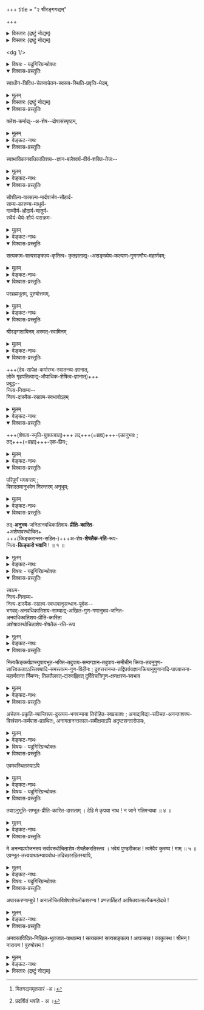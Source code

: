 +++
title = "२ श्रीरङ्गगद्यम्"

+++
<details><summary>विस्तारः (द्रष्टुं नोद्यम्)</summary>

श्रीधराय नमः  
श्रियै नमः  
श्रीमते रामानुजाय नमः  
श्रीभगवद्रामानुजविरचिते गद्यत्रये श्रीरङ्गगद्यम्  

चिद्-अचित्-पर-तत्त्वानां  
तत्त्व-याथात्म्य-वेदिने ।  
रामानुजाय मुनये  
नमो मम गरीयसे ॥

Source: [TW](https://archive.org/details/gadyatrayamramanujacharyasrutaprakasikabhasyasudarsanasurirahasyaraksavedantades/page/n120/mode/1up)
</details>

<details><summary>विस्तारः (द्रष्टुं नोद्यम्)</summary>

श्रीवेदान्त-देशिक-प्रणीतं  
मित-गद्याधिकार-नामकं  
श्रीरङ्ग-गद्य-व्याख्यानम्  

श्रीमल्-लक्ष्मण-मुनिना  
शिष्य-हितैकाग्र-चेतसा कथितम् ।  
मित-गद्यम् अमितसारं[^1_pg1]  
व्यक्तं व्याख्याति वेङ्कटेश-कविः ॥  

[^1_pg1]: मितगद्यममृतसारं -अ। 


अत्र द्वयार्थानुसन्धान-रसिकेन भगवता भाष्यकारेण  
बृहद्-गद्ये व्याख्यातम् अपि द्वयम्,  
'बहुधा श्रोतव्यम्' इति मन्यमानेभ्यः शिष्येभ्यः  
पुनर् अप्य् आकिञ्चन्यादि  
प्रपञ्चन-पूर्वक-स्वानुष्ठान-प्रकाशन-प्रक्रिययैव सङ्क्षेपेण व्याक्रियते ।  
तथा हि -  
अत्रादिमं वाक्यम् उत्तर-खण्डस्य विवरणम्;  
द्वितीयं पूर्व-खण्डस्य ।  
तेनैवाधिकार-विशेषः कार्पण्य-रूपम् अङ्गं च प्रदर्शितम्[^2_pg1] ।  
तृतीयं तु महा-विश्वासाद्य्-अङ्गान्तर-ज्ञापकम् ।  
अनन्तरं श्लोक-द्वयानुपठनेन पूर्वोक्त एवार्थः  
प्रमाणतः प्रतिष्ठाप्यते । 

ततः परेण वाक्येन  
पूर्ण-प्रपत्य्-अकुशले जनेऽपि  
तत्-पूरणानुगुण-प्रपत्ति-वाक्योच्चारण-वैभवं ख्याप्यते ।  

तत्-सिद्ध्य्-अर्थं पश्चाच् चतुर्दशभिः सम्बुद्धिभिर्  
नारायण-शब्दोक्ताः शरण्याकार-विशेषाः प्रकाश्यन्ते । 

'नमोऽस्तु ते' इत्यनेन तु प्रकृतोपाये  
प्रधानभूतो भरन्यासांशः,  
फलप्रार्थनं वा निगद्यत  
इति विभागः ।  
</details>

[^2_pg1]: प्रदर्शितं भवति - अ ।  


<dg 1/>

<details><summary>विषयः - यदुगिरिग्रन्थोक्तः</summary>

भगवद्-दिव्य-गुणानुसन्धान-पूर्वकं  
तद्-अनुगुण-स्वभावाविर्भावतः  
स्वस्य भगवति नित्य-कैङ्कर्य-लाभ-प्रार्थना 
</details>


<details open><summary>विश्वास-प्रस्तुतिः</summary>

स्वाधीन-त्रिविध-चेतनाचेतन-स्वरूप-स्थिति-प्रवृत्ति-भेदम्,
</details>

<details><summary>मूलम्</summary>

स्वाधीन-त्रिविध-चेतनाचेतन-स्वरूप-स्थिति-प्रवृत्ति-भेदम्,
</details>
 

<details><summary>विस्तारः (द्रष्टुं नोद्यम्)</summary>

स्वाधीनेत्यादि -  

इह च प्रथमं  
स-विभूतिकस्य भगवतः परम-प्राप्यत्वादि-सिद्ध्यर्थं  
चतुर्थ्यन्त-पद-प्रदर्शितं सर्वेश्वरत्वादिकम् आह - स्वाधीन इति ।  
**स्व**-शब्देन मुक्त-प्राप्यस्य कैङ्कर्योद्देशस्य सर्वेश्वरस्य  
श्रुत्यादि-प्रसिद्धं निरतिशयानन्दत्वादिकं सूच्यते ।  

**स्वाधीन**-शब्देन भगवत्-स्वरूपाधीनत्वं, तद्-इच्छाधीनत्वं च विवक्षितम् ।  
सर्वस्य साक्षात् परम्परया वा  
तद्-आश्रिततया तत्-स्वरूपाधीनत्वम् ।  
तत्र नित्यानां पदार्थानां तद्-इच्छाधीन-स्वरूपत्वं  
तद्-अभावे तेषाम् अभावः प्रसजेद् इति प्रसङ्ग-मुखेन स्थाप्यम् ।  
तद्-अभिप्रायेण हि आहुः  

> '**इच्छात** एव तव **विश्व-पदार्थसत्ता**  
नित्यं प्रियास् तव तु केचन ते हि **नित्याः** ।  
नित्यं त्वद्-एक-पर-तन्त्र--निज-स्वरूपा  
भावत्क-मङ्गल-**गुणा हि निदर्शनं** नः' ॥  
> (वै.स्त. ३६) 

इति ।  
अभाषि च शारीरकान्ते - 

> 'परम-पुरुष-भोगोपकरणस्य लीलोपकरणस्य च  
नित्यतया शास्त्रावगतस्य' 

> 'परम-पुरुषस्य नित्येष्टत्वाद् एव  
तथाऽवस्थानम् अस्तीति शास्त्राद् अवगम्यते'  
(श्री. भा. ४-४-२०) 

इति । 

अनित्यानां तु तदिच्छाधीन-स्वरूपत्वं तद्-आयत्तोत्पत्तिकतया हि प्रसिद्धम् । 

गुरु-द्रव्याणां पतन-प्रतिबन्धेन धार्यत्वम् अपि तद्-इच्छाधीनत्व-विशेष एव । 

**चेतन**-शब्दः इह जीव-विषयः;  
बद्ध-मुक्त-नित्य-रूपेण जीवानां **त्रैविध्यम्** ।

**अ-चेतन**-शब्दश् चात्र अ-चिद्-द्रव्य-परः।  
त्रि-गुण--काल--शुद्ध-सत्व--रूपेण अचेतन-**त्रैविध्यम्** ।  

द्रव्याणां तद्-अधीनत्वोक्त्या  
तत्-तद्-धर्माणां तादधीन्यं कैमुत्य-सिद्धम् इति तद्-अनुक्तिः ।  

अचेतन-द्रव्यस्यापि धर्म-भूत-ज्ञानस्य चेतन-ग्रहणे  
विशेषणतयोपात्तत्वाद् अत्र पृथग् अनुपादानम् ।  

चेतनमात्रे वा **त्रैविध्यान्वयः** ।  

चेतनाचेतनानां **स्वरूपं** स्वासाधारण-स्वभावैर् निरूप्यं _धर्मि_,  
तस्य **भेदः** तत्-तद्-व्यक्तितो वर्गतश् च परस्पर-व्यावृत्ति-रूपो _धर्मः_ ।  

**स्थितिः** - 
कालान्तरेऽपि विद्यमानता;  
सा च द्रव्याणां स्वरूपेण सर्वकालानुवृत्तिरूपा ।  
तेषां तत्-तद्-अवस्था-विशिष्ट-वेषेण तु  
काल-परिच्छिन्ना काल-तारतम्यवती चेति तद्भेदः । 

**प्रवृत्तिः** - व्यापारः ।  
निवृत्तिर् अप्य् अकरण-सङ्कल्प-रूपा प्रवृत्ति-विशेषः ।+++(5)+++  
एतद्-**भेदः** तत्-तत्-कार्यादिभिर् द्रष्टव्यः । 

अत्र स्वेच्छाधीन-सर्वत्वोक्त्या  
स्वार्थ-सर्वोपादातृत्व-सूचनात्  
_सर्व-शेषित्वम्_ अपि सिद्ध्यति ।

तद् आहुः -

> 'उपादत्ते सत्ता-स्थिति-नियमनाद्यैश् चिद्-अचितौ,  
स्वम् उद्दिश्य श्रीमान् इति वदति वाग् औपनिषदी'  
(श्रीरङ्गराजस्तवम् २-५७)

इति । एवं भगवतः सर्वाधारत्वादि-व्यञ्जनात्  
तद्-अन्येषां चेतनाचेतन-द्रव्याणां  
तं प्रति आधेयत्व-विधेयत्व-शेषत्व-नियमेन  
तद्--अ-पृथक्-सिद्ध-विशेषणतया  
तच्-छरीरत्वं श्रुति-सिद्धं मुख्यम् एव स्थापितं भवति ।

अत्र च  
+++(श्रुति-गत-जगत्-)+++कारण-वाक्यार्थः,  
धर्म-धर्मि-भेदः, चिद्-अचिद्-भेदः, जीवेश्वर-भेदः,

जीवानाम् अन्योन्य-भेदः,  
तेषां+++(→जीवानाम्)+++ ज्ञातृत्वम्, तत एव कर्तृत्व-भोक्तृत्वे,  
ज्ञातृत्वादेः सर्वथा पराधीनत्वम्,

परस्य च +++(नित्य-विभूतिर् लीला-विभूतिर् इति)+++ विभूति-द्वयवत्त्वम्,  
सार्वत्रिक-त्रैकालिक--सर्व-नियन्तृत्वं,  
+++(देश-काल-वस्तु-)+++त्रि-विध-परिच्छेद-राहित्यम्,  
काल-परम-व्योम्नोस् त्रि-गुण-विकारातिरिक्तत्वम्,  
प्राज्ञानधिष्ठित-प्रकृति-कारणत्व-निरासादिकं च  
शारीरक-स्थापितम् अर्थ-सिद्धम् ।
</details>
 

<details open><summary>विश्वास-प्रस्तुतिः</summary>

क्लेश-कर्माद्य्--अ-शेष--दोषासंस्पृष्टम्,
</details>

<details><summary>मूलम्</summary>

क्लेश-कर्माद्यशेषदोषासंस्पृष्टम्
</details>


<details><summary>वेङ्कट-नाथः</summary>

अथ भगवत उक्ताकारान्तर्गत--सर्व-कारणत्व--सर्व-नियन्तृत्वादिभिः  
शङ्कितान् दोषान् परिहरति - **क्लेश-कर्म** +इति ।  

'अ-विद्या--ऽस्मिता-राग-द्वेषाभिनिवेशाः पञ्च **क्लेशाः**' (यो.सू.२-३) ।  
'पुण्यापुण्य-रूपं **कर्म**' (यो. भा. २-१२) ।  
**आदि**-शब्देन  

> 'क्लेश-कर्म-विपाकाशयैर् अपरामृष्टः पुरुष-विशेष ईश्वरः' (यो.सू.१-२४) 

इत्यादि-प्रसिद्ध--विपाकादि-सङ्ग्रहः ।  
जात्य्-आयुर्-भोगादयो _विपाकाः_ ।  
पूर्वानुभव-भाविता  
आफलोदयं शयानाः संस्कारा _आशयाः_ ।  
कतिपय-दोष-रहित--व्यावृत्त्य्-अर्थम् **अ-शेष**-शब्दः।  

**अ-संस्पृष्ट**-शब्देन स्वभावतोऽनर्हतया  
कदाचिद् अपि दोष-स्पर्शो नास्तीति विवक्षितम् । 

एवं पदद्वयेन 

> 'परः पराणां सकला न यत्र  
क्लेशादयः सन्ति परावरेशे'  
(वि.पु.६-५-८५) 

इत्यस्यार्थ उक्तः ।  
</details>

<details open><summary>विश्वास-प्रस्तुतिः</summary>

स्वाभाविकानवधिकातिशय--ज्ञान-बलैश्वर्य-वीर्य-शक्ति-तेजः--
</details>

<details><summary>मूलम्</summary>

स्वाभाविकानवधिकातिशय--ज्ञान-बलैश्वर्य-वीर्य-शक्ति-तेजः--
</details>

<details><summary>वेङ्कट-नाथः</summary>

**स्वाभाविकेत्यादि** -  
अथ 'तेजोबलैश्वर्य' (वि.पु. ६-५-८५) इत्यादिभिरुक्तान्  
निरूपित-स्वरूप-विशेषक-धर्मान् आह -  
**स्वाभाविक** इति ।  
स्वाभाविकत्वम् इह नित्यत्वम्, अनन्याधीनत्वं च ।+++(4)+++  
तेन नित्यानां मुक्तानां च ज्ञानादिभ्य एतज्-ज्ञानादेर् व्यवच्छेदः ।  
तद्-बलादिभ्यो व्यवच्छेदस् तु अनवधिकातिशयत्वाद् अपि । 
स्वापेक्षया उत्कृष्टावधि-रहितो ऽतिशयो येषां ते _अनवधिकातिशयाः_ । 

**ज्ञानम्** इह सर्व-विषय-नित्य-साक्षात्-कार-रूपम् । 

**बलम्** - अनाघ्रात-श्रम-प्रसङ्गं सर्व-धारकत्वम् । 

**ऐश्वर्यम्** - सर्व-नियन्तृत्वम् । 

**वीर्यम्** - सर्वोपादानत्वादाव् अपि अविकृत-स्वभावत्वम् । 

**शक्तिः** - विश्वोपादानतार्हत्वम्, स्वेतर-सर्व-दुर्घटन-शक्तिर् वा ।

**तेजः** - अ-स्वाधीन-सहकारि-निरपेक्षत्वम्; पराभिभवन-सामर्थ्यं वा । 

अत्र व्यूह-व्यक्त्य्-आदि-क्रमेण ज्ञान-बलादि-द्वन्द्व-त्रिक-निर्देशः ।  
षाड्-गुण्यस्य प्रथमम् उपादानम् -  
अन्येषां गुणानां  
तद्-अन्तर्-भावन-तत्-प्राधान्यात्  
परत्व-ज्ञापकत्वात्  
आश्रितानाश्रित-गोचर--व्यापार-भेद-साधारण्याच् च ।  

अथ षाड्-गुण्य-वितति-रूपाः सौलभ्य-ज्ञापकाः  
संश्रित-सङ्ग्रहणादौ विशेषत उपयुक्ता गुणाः उच्यन्ते ।  
</details>


<details open><summary>विश्वास-प्रस्तुतिः</summary>

सौशील्य-वात्सल्य-मार्दवार्जव-सौहार्द-  
साम्य-कारुण्य-माधुर्य-  
गाम्भीर्य-औदार्य-चातुर्य-  
स्थैर्य-धैर्य-शौर्य-पराक्रम-  
</details>

<details><summary>मूलम्</summary>

सौशील्य-वात्सल्य-मार्दवार्जव-सौहार्द-  
साम्य-कारुण्य-माधुर्य-गाम्भीर्य-औदार्य-  
चातुर्य-स्थैर्य-धैर्य-शौर्य-पराक्रम-  
</details>


<details><summary>वेङ्कट-नाथः</summary>

अत्र **सौशील्यम्** - महतो मन्दैस् सह नीरन्ध्र-संश्लेष-रसिकता ।  
**वात्सल्यम्** - आश्रितेषु दोष-तिरस्कारिणी प्रीतिः ।  
**मार्दवम्** - अ-कठिन-स्वभावतया सुप्रवेशत्वम्,  
दण्डनीयेष्व् अपि साम-प्रधानत्वं वा ।  
**आर्जवम्** - काय-वाग्-बुद्धि-व्यापाराणां परस्परम् अविसंवादित्वम् ।  
**सौहार्दम्** स्वतः सर्वहितैषित्वम् ।  
**साम्यम्** - सर्वैर् अप्य् आश्रयणीयत्वे समत्वम्, स्वतोऽपक्ष-पातित्वम् वा ।  
**कारुण्यम्** - स्व-प्रयोजनान्तरानुद्देशेन पर-दुःख-निराचिकीर्षा।  
**माधुर्यम्** - उपाय-दशायाम् अपि रञ्जकत्वेन रसावहत्वम् +++(5)+++,  
द्विषतां जिघांसितानाम् अपि दृष्टि-चित्तापहारित्वं वा ।  
**गाम्भीर्यम्** - भक्तानुग्रहादेर् अगाधत्वम्,  
आश्रित-दोष-दर्शनादेः सतोऽपि गोपनेन दुर्ग्रहत्वं वा ।  
**औदार्यम्** - पात्र-लाघव--देय-गौरव-प्रत्युपकाराद्य्-अनादरेण वितरण-शीलत्वम् ।  
**चातुर्यम्** - शुभाश्रय-प्रकाशनाद्य्-अयत्नोपायैर् विमुख-वशीकरण--विस्रम्भ-जनन--संश्रित-दोषाच्छादन--विरुद्धानुकूलीकरणादिषु कुशलत्वम् ।  

**स्थैर्यम्** - शरणागत-सङ्ग्रहे दोष-प्रदर्शकैः सुहृद्भिर् अप्य् अकम्पनीयत्वम् ।  
**धैर्यम्** - अभिमत-वियोग-प्रसङ्गे ऽप्य् अ-भग्न-प्रतिज्ञत्वम् ।  
व्यत्ययेन वा स्थैर्य-धैर्ययोर् व्याख्यानम् ।  
प्रबल-प्रति-पक्षोपनिपाते ऽपि सावज्ञ-दृढ-चित्तत्वं वा **धैर्यम्** ।  
**शौर्यम्** तु भीमेष्व् अपि परसैन्येषु  
+अ-सहायस्यापि  
स्व-सैन्येष्व् इव निर्भय-प्रवेश-सामर्थ्यम् ।  
तत्र प्रविष्टस्य पर-निराकरण-पर्यन्तो व्यापारः **पराक्रमः** ।  
</details>

<details open><summary>विश्वास-प्रस्तुतिः</summary>

सत्यकाम-सत्यसङ्कल्प-कृतित्व-
कृतज्ञताद्य्--असङ्ख्येय-कल्याण-गुणगणौघ-महार्णवम्; 
</details>

<details><summary>मूलम्</summary>

सत्यकाम-सत्यसङ्कल्प-कृतित्व-
कृतज्ञताद्यसङ्ख्येय-कल्याण-गुणगणौघ-महार्णवम्; 
</details>

<details><summary>वेङ्कट-नाथः</summary>

**सत्य-काम--सत्य-सङ्कल्प**-शब्दौ इह भाव-प्रधानौ,  
कर्मधारय-वृत्तौ वा  
सत्य-कामत्वम् - नित्य-भोग्यवत्वम्;  
सत्य-सङ्कल्पत्वम् - स्वावतार-पर्यन्तापूर्व-भोग्य-सृष्ट्य्-आदाव्  
अ-मोघ-सङ्कल्पत्वम् ।  
कृतित्वम् - परोपकारकत्वम्, आश्रित-रक्षणेन कृतकृत्यं वा,  
'न मे पार्थास्ति कर्तव्यम्' (भ.गी. ३-२२) इत्याद्युक्तं  
विहित-कर्तव्य-निरपेक्षत्वं वा,  
धर्म-संस्थापकानुष्ठानवत्त्वं वा,  
परेषां स्व-हित-प्रवृत्तेः पूर्वम् एव कर्तुम्-उपक्रान्त-परहितत्वं वा  
स्वेन कृतं सर्वं प्रति  
स्वस्यैव शेषित्वं वा। 

**कृतज्ञता** - सकृद् अञ्जलि-कर्तुर् अपि अनुबन्धि-पर्यन्त-संरक्षणाय तत्-कृतानुदर्शनम्,  
अवसरे संश्रितापेक्षित-करणाय  
स्व-कृत-प्रत्याख्यानानुदर्शित्वं वा;

> 'शिरसा याचतस् तस्य  
वचनं न कृतं मया' (रा.यु. २४-२१)

इति ह्य् आह ।

**आदि**-शब्देन तत्र तत्र प्रसिद्धा आनृशंस्यादयो गृह्यन्ते ।

> 'यथा रत्नानि जलधेर्  
असङ्ख्येयानि पुत्रक !'  
(वाम.पु.७४-४०)

इत्यादि-स्मारणाय **अ-सङ्ख्येयत्वोक्तिः** ।

अत्र दोषासंस्पृष्टत्वं कल्याण-गुण-युक्तत्वं च वदता  
निर्गुण-श्रुतेः पशु-च्छागोत्सर्गापवाद-नयाभ्यां दोष-रूप-विशेष-निषेध-परत्वं सूच्यते ।
</details>


<details open><summary>विश्वास-प्रस्तुतिः</summary>

परब्रह्मभूतम्, पुरुषोत्तमम्, </details>

<details><summary>मूलम्</summary>

परब्रह्मभूतम्, पुरुषोत्तमम्, 
</details>
 

<details><summary>वेङ्कट-नाथः</summary>

**परब्रह्मेत्य्-आदि** -  
उक्तं सर्वस्मात् परत्वं  
स्वसाम्य-प्रदान-पर्यन्तं सौलभ्यं च  

> 'नारायणः परं ब्रह्म'  
> (महाना.उ.११-२५) 

> 'परं ब्रह्म परं धाम'  
> (भ.गी. १०-१२) 

इत्य्-आदि-श्रुति-स्मृति-सिद्ध-प्रकारेण स्थिरी-करोति - **परब्रह्म** इति । 

यद्य्-अपि  
'ब्रह्म परिबृढं सर्वतः' (निरुक्तम्.१-३) इति निरुक्त-कार-वचनात्  
**ब्रह्म**-शब्द एव परत्वं वदन् नाम च भवति,  
तथाऽप्य् औपचारिक-प्रयोग-व्यवच्छेदाय **पर**-शब्दः।  

अत्र 'बृहति बृंहयति' (अ.शि. २) इति निरुक्तिभ्यां  
व्यापित्व-कारणत्वादि-सिद्ध्या  
शङ्कितान् दोषान् परिहर्तुं  
भेद-श्रुत्य्--आद्य्-अर्थ-गर्भया भगवद्-गीता-निरुक्तया (भ.गी. १५-१८).. समाख्यया विशिनष्टि - **पुरुषोत्तमम्** इति ।  
अनेन ब्रह्म-शब्दार्थतया कु-दृष्टि-विकल्पित-प्रकारान्तराणि,  
तामस-तन्त्राद्य्-उक्त-व्यक्त्य्-अन्तराणि च व्यवच्छिद्यन्ते ।  
अस्य च पञ्चम्य्-आदि-विभक्ति-त्रयेऽपि समासः सम्भवति ।+++(5)+++  
</details>

<details open><summary>विश्वास-प्रस्तुतिः</summary>

श्रीरङ्गशायिनम् अस्मत्-स्वामिनम्
</details>

<details><summary>मूलम्</summary>

श्रीरङ्गशायिनम् अस्मत्-स्वामिनम्
</details>

<details><summary>वेङ्कट-नाथः</summary>

> एवं सर्वाधिकत्वेन अस्मद्-आदिभिर् दुर्-अधिगमः स्याद् 

इति शङ्कां परिहरन्,  
द्वाभ्यां विशेषणाभ्यां सौलभ्य-काष्ठां व्यनक्ति -  
"**श्रीरङ्ग-शायिनम् अस्मत्-स्वामिनम्**" इति ।  

स्वरूपाद् विग्रहस्य सुखानुसन्धेयतया _सौलभ्यम् अधिकम्_;  
तस्माद् अप्य् अर्चावतारस्य  
भक्ताभिमत-सर्व-देश-काल-सन्निधायितया पर-व्यूहादिभ्यो _ऽधिकतमम्_ ।  

तदा काष्ठा-प्राप्तं परत्वम् अपि  
तत्र भक्तोपलभ्यं शास्त्राद् अवसेयम्;  
यथोक्तम् 

> 'सर्वातिशायि षाड्-गुण्यं  
संस्थितं मन्त्र-बिम्बयोः' (वि.सं.) 

इति । 

अत्र मनुष्याणाम् अपि कैङ्कर्योद्देश्यतया अवस्थितस्य  
निर्भय-सेवादि-योग्यत्वम् **अस्मत्-स्वामि**-शब्दाभिप्रेतम् ।  
यथाऽऽहुः - 

> 'अर्च्यः सर्व-सहिष्णुर् अर्चक-परा-धीनाखिलात्मस्थितिः' 

(श्रीरं.स्त.२-७४) इति ।  
यद् वा  
स्वाचार्य-सन्तान-सेवितत्वेन  
प्रीत्य्-अतिशय-हेतुत्वम् अभिप्रेत्य  
**अस्मत्-स्वामि**-शब्दः । 

प्राचीन-रामानुज+++(=लक्ष्मण)+++ इव  

> 'अहमप्य्-अस्य शीलादि-गुणैर् दास्यम् उपागतः' (रा. कि. ४-१२) 

इति च भावः ।  

एवं कैङ्कर्य-प्रति-सम्बन्धितया अनुभाव्यं निर्धारितम् । 
</details>


<details open><summary>विश्वास-प्रस्तुतिः</summary>

+++(देव-सापेक्ष-कर्मारम्भ-स्वातन्त्र्य-ज्ञानात्,  
लोके गृहपतित्वाद्य्-औपाधिक-शेषित्व-ज्ञानात्)+++  
प्रबुद्ध--  
नित्य-नियाम्य--  
नित्य-दास्यैक-रसात्म-स्वभावोऽहम्
</details>

<details><summary>मूलम्</summary>

प्रबुद्ध-नित्यनियाम्य-नित्य-दास्यैक-रसात्म-स्वभावोऽहम्,
</details>


<details><summary>वेङ्कट-नाथः</summary>

अथात्माभिमानानुगुण-पुरुषार्थ-व्यवस्था-सिद्ध्य्-अर्थम्  
अनुभवितुः किङ्करस्य  
स्वात्मनः स्वरूपाविर्भाव-दशाम् आह - **प्रबुद्ध** इति ।  
**प्रबुद्धम्** प्रकर्षेणावगतम्,  
स्वाधीन-स्वार्थ-कर्तृत्व-भ्रम--विरहेण सम्यग्-दृष्टम् इत्य् अर्थः ।  

**नियाम्यत्व-दासत्वे**  
'स स्वराड् भवति' (छां.उ.७-२५-२) इत्य्  
आम्नातायां मुक्ति-दशायाम् अप्य् अनुवृत्ते  
इति ज्ञापनाय द्वयोर् अपि नित्यत्वोक्तिः । 

+++(देव-सापेक्ष-कर्मारम्भ-स्वातन्त्र्य-ज्ञानात्,  
लोके गृहपतित्वाद्य्-औपाधिक-शेषित्व-ज्ञानात्)+++  
निरपेक्ष-स्वातन्त्र्य--निरुपाधिक-शेषित्व--प्रसङ्ग-परिहाराय **एक-रस**-शब्दः ।  
अत्र **आत्म**-शब्दः स्वविषयः ।  
**स्वभाव**-शब्दो यावद्-आत्म-भाव्य्-आकारम् आह ।  

_ईदृशात्म-स्वरूपम्_ अपि  
'व्यतिरेकस् तद्-भाव-भावित्वात्' (ब्र. सू. ३-३-५४) इति नयेन  
परम-प्राप्य-विशेषणतया फल-कोटि-निविष्टम् _अनुसन्धेयम्_  
इति व्यञ्जयितुम् अधिको **अहं**-शब्दः ।  
</details>

<details open><summary>विश्वास-प्रस्तुतिः</summary>

+++(शेषत्व-स्मृति-युक्तत्वात्)+++ तद्+++(=ब्रह्म)+++-एकानुभवः ;  
तद्+++(=ब्रह्म)+++-एक-प्रियः; 
</details>

<details><summary>मूलम्</summary>

तदेकानुभवः ; तदेकप्रियः;
</details>

<details><summary>वेङ्कट-नाथः</summary>

नित्य-नियाम्यत्व-प्रबोध-काष्ठाम् आह **तद्-एकानुभव** इति ।  
तस्मिन्न् एकस्मिन्न् एव प्रधानतया अनुभवो यस्य स तथोक्तः ।  
आविर्-भूत-स्वरूपस्य हि  
भगवद्-अपृथक्-सिद्ध-विशेषणतया +++(5)+++  
तत्-प्रधानतयैव स्वानुभवं  
'अविभागेन दृष्टत्वात्' (ब्र.सू.४-४-४) इत्यसूत्रयत् । नित्यदास्यैकरसत्वाविर्भावस्य 

फलम् आह - **तद्-एकप्रिय** इति ।  
स एव प्रधानतया नित्यं प्रियो यस्य स **तद्-एक-प्रियः** ।  
न हि तद्-दास्यैक-रसस्यास्य  
'रसो वै सः' (तै. उ. आन. ७) इत्य्-आद्य्-उक्त-स्वाभाविक--निर्-अवधिकातिशय-रस-स्वरूपात् तस्माद् अन्यत्  
तदानीं प्रधानतया ऽऽस्वाद्यं भवति । 
</details>


<details open><summary>विश्वास-प्रस्तुतिः</summary>

परिपूर्णं भगवन्तम् ;  
विशदतमानुभवेन निरन्तरम् अनुभूय;  
</details>

<details><summary>मूलम्</summary>

परिपूर्णं भगवन्तम् ; विशदतमानुभवेन निरन्तरमनुभूय; 
</details>

<details><summary>वेङ्कट-नाथः</summary>

तद् एवम् अनुभाव्यानुभविताराव् उक्तौ ।  
अथात्रत्यानुभवाद् व्यावृत्तम् अनुभव-प्रकारम् आह -  
**परिपूर्णम्** इति -  
अनन्त-गुण-विभूति-विशिष्ट-स्व-रूपे अननुभूतांश-रहितम् इत्य् अर्थः ।  
भगवन्तम् पराशरादि-निरुक्त-प्रकारेणोभय-लिङ्गम् ।  

तस्मिन् सामान्यतः सर्वाकार-विषय-परोक्ष-ज्ञानात्  
परिमिताकार-विषय-प्रत्यक्ष-ज्ञानाच् च  
व्यावृत्त्य्-अर्थम् आह - **विशदतमानुभवेन** इति ।  
तत्राप्य् अपरिच्छिन्न-विषय-सान्तर-प्रत्यक्षाद् व्यवच्छिनत्ति **निरन्तरम्** इति ।  
अनुभवेन **अनुभूय** - **अनुभवेन** विषयीकृत्येत्यर्थः ।
</details>


<details open><summary>विश्वास-प्रस्तुतिः</summary>

तद्-**अनुभव**-जनितानवधिकातिशय-**प्रीति-कारित**-  
+अशेषावस्थोचित+  
+++(किङ्करान्तर-सहित-)+++अ-शेष-**शेषतैक-रति**-रूप-  
नित्य-**किङ्करो भवानि** ! ॥ १ ॥
</details>

<details><summary>मूलम्</summary>

तदनुभवजनितानवधिकातिशय-प्रीतिकारित-अशेषावस्थोचिताशेषशेषतैकरतिरूप-नित्यकिङ्करो भवानि ! ॥ १ ॥
</details>

<details><summary>वेङ्कट-नाथः</summary>

**तद्-अनुभव** इति ।  
अनेन पूर्वोक्त-भगवद्-अनुभवानुवादः ;  
यद् वा, **तच्**-छब्देन भगवद्-**अनुभवः** परामृश्यते;  
तस्य **अनुभवो** अपि स्वयम्-प्रकाशस्य तस्यैव स्वरूपम्;  
ईदृशो ऽयम् अनुभूयते मयेत्य्  
अनुकूलतम-भगवद्-अनुभव-स्वरूपोल्लेखांशेन जनिता **प्रीतिः** इहोच्यते ।  
तस्या अनवधिकातिशयत्वेन +ऐश्वर्याद्य्-अनुभव-जनित-प्रीतेर् व्यवच्छेदः । 

ईश्वरेच्छाधीनेऽपि **कैङ्कर्ये** स्वप्रीति-कारितत्वोक्तिः  
नियोग-नैरपेक्ष्यम्, प्रीतेः प्रेरकत्वातिशयं च व्यनक्ति । 

**कारित**-शब्द इह  
शेषतायां वा  
तद्-एक-रतौ वा  
शेष-वृत्तं प्रति प्रयोज्य-कर्तरि किङ्करे वा अन्वेतव्यः । 

**अशेषावस्था**-शब्देन  
सेव्यस्य भगवतः परत्व-व्यूहत्वादयः,  
सेवकस्य च मुक्तस्य स-देहत्व-विदेहत्वादि-रूपा  
अवस्थाः सर्वा विवक्षिताः । 

**शेषता** अत्र शेषवृत्तिः ।  

अभिमत-सर्व-शेष-वृत्तिषु +अभिघातम् अभिप्रेत्य **अ-शेष**-शब्दः ।  
स्वामि-प्रीत्य्-अर्थत्वाविशेषेण परस्परैक-रस्यात्  
परकृताऽपि शेष-वृत्तिः स्व-कृतेव भवतीति भावः ।+++(5)+++  

ईश्वरस्य मुक्तस्य च स्वच्छन्दानेक-देह-परिग्रहेण वा  
अनन्त-गरुडादि-वृत्ति-सजातीय-कैङ्कर्य-सिद्धिः ।  

आत्मा आत्मीयं वा सर्वम् अ-शेष-शब्देनोच्यते;  
तदा तस्य **शेषता** शेष-भाव एव ।  

एवं विधायाम् **अ-शेष-शेषतायाम्** एव  
**रतिः** - प्रीतिर् इच्छा वा  
**रूपम्** - निरूपक-धर्मो यस्य  
सः **अशेष-शेषतैकरतिरूपः** ।  

**नित्यकिङ्करो भवानि** -  
उत्तरावधि-रहित-कैङ्कर्य-साम्राज्यवान् भवेयम् इति भावः ।
</details>


<details><summary>विषयः - यदुगिरिग्रन्थोक्तः</summary>

स्वगताकिञ्चन्य--अनन्य-गतित्व-चिन्तन-पूर्वकं  
भगवच्-चरणारविन्द-शरणागतिः
</details>

<details open><summary>विश्वास-प्रस्तुतिः</summary>

स्वात्म-  
नित्य-नियाम्य-  
नित्य-दास्यैक-रसात्म-स्वभावानुसन्धान-पूर्वक--  
भगवद्-अनवधिकातिशय-साम्याद्य्-अखिल-गुण-गणानुभव-जनित-  
अनवधिकातिशय-प्रीति-कारिता  
अशेषावस्थोचिताशेष-शेषतैक-रति-रूप
</details>

<details><summary>मूलम्</summary>

स्वात्म-नित्यनियाम्य-नित्यदास्यैकरसात्मस्वभावानुसन्धानपूर्वकभगवदनवधिकातिशय-साम्याद्यखिलगुणगणानुभवजनितअनवधिकातिशय-प्रीतिकारिता अशेषावस्थोचिताशेषशेषतैकरतिरूप
</details>


<details><summary>वेङ्कट-नाथः</summary>

एवं न्यासोपासनसाधारणाधिकारसिद्ध्यै प्रथमं फलपर उत्तरखण्डो विवृतः। अथोपायपरं पूर्वखण्डं विवृण्वन् तत्रोत्तमपुरुषविवक्षितमाकिञ्चन्यरूपं प्रपत्तेर्विशेषाधिकारम्, कार्पण्यरूपमङ्गं च व्यनक्ति - स्वात्मनित्य नियाम्य इति । स्वात्मशब्दोऽनुसन्धातृस्वरूपपरः । अत्र शेषशेषितत्कैङ्कर्य चिन्तनरसेन तदनुवृत्तिवाञ्छया च पूर्वोक्तस्यैव परमपुरुषार्थस्य विस्तरेणानुवादः । नियाम्यशब्दोऽत्र भावप्रधानः । अनवधिकातिशयस्वाम्यम् अनवच्छिन्नसर्वविषयस्वामित्वम् । आदिशब्देन तथाविधनियन्तृत्वादि सङ्ग्रहः । ऐश्वर्यादिफलान्तरात् कादाचित्कभगवत्कैङ्कर्याञ्च व्यावृत्यर्थं नित्यकैङ्कर्य शब्दौ । उपायभूत इति च्विप्रत्ययरहितप्रयोगेण मोक्षप्रदत्वं भगवद्भक्तेः स्वभावप्राप्तमिति व्यज्यते । 
</details>

<details open><summary>विश्वास-प्रस्तुतिः</summary>

नित्यकैङ्कर्यप्राप्त्युपायभूत-भक्ति-तदुपाय-सम्यग्ज्ञान-तदुपाय-समीचीन क्रिया-तदनुगुण-सात्त्विकताऽऽस्तिक्यादि-समस्तात्म-गुण-विहीनः ; दुरुत्तरानन्त-तद्विपर्ययज्ञानक्रियानुगुणानादि-पापवासना-महार्णवान्त र्निमग्नः; तिलतैलवत्-दारुवह्निवत् दुर्विवेचत्रिगुण-क्षणक्षरण-स्वभाव
</details>

<details><summary>मूलम्</summary>

नित्यकैङ्कर्यप्राप्त्युपायभूत-भक्ति-तदुपाय-सम्यग्ज्ञान-तदुपाय-समीचीन क्रिया-तदनुगुण-सात्त्विकताऽऽस्तिक्यादि-समस्तात्म-गुण-विहीनः ; दुरुत्तरानन्त-तद्विपर्ययज्ञानक्रियानुगुणानादि-पापवासना-महार्णवान्त र्निमग्नः; तिलतैलवत्-दारुवह्निवत् दुर्विवेचत्रिगुण-क्षणक्षरण-स्वभाव
</details>


<details><summary>वेङ्कट-नाथः</summary>

भक्तिशब्द इह वेदान्तोदितसपरिकरभक्तियोगपरः । ज्ञानक्रिया शब्दाभ्यां ज्ञानकर्मयोगौ विवक्षितौ; तयोः सम्यक्त्वं यथावस्थितसकलाङ्गोप संहारवत्वम् । ज्ञानयोगमन्तरेणापि कर्मयोगेनैवात्मावलोकनपूर्वकभक्तियोगाधिकारारोहणस्य 'भगवद्गीताभाष्य' (३-१९) प्रपञ्चितस्याधिकारि विशेषनियततया तदनादरेणात्र स्वारसिकक्रमनिर्देशः । सात्विकता 'नित्य सत्त्वस्थः ' (भ.गी. २-४५) इत्युक्तसत्त्वनिष्ठता; तस्याः फलम् आस्तिक्यादि गुणजातम् । अवस्थाभेदेन तस्या हेतुश्च । 'अमानित्वमदम्भित्वम्', (भ.गी. १३-७) 'दया सर्वेषु भूतेषु'(वि.पु.३-८-५३) इत्याद्युक्तात्मगुणान्तर सङ्ग्रहाय समस्तशब्दः । प्रपत्त्यपेक्षितज्ञानविश्वासादेस्त्विह न प्रतिषेधः । एवमुपायान्तरतदुपायपरम्परहानिरुक्ता । अथ पूर्वं पश्चाच्च उपायप्रतिबन्धकापायपरम्परान्वयमाह - दुरुत्तर इति । दुरुत्तरत्वं भगवत्सङ्कल्पमन्तरेण सनकादिभिरपि लङ्घयितुमशक्यत्वम् । तच्छब्देन पूर्वोक्तसम्यग्ज्ञानादिपरामर्शः । विपर्ययशब्दोऽत्र विपरीतपरः; स च ज्ञानादिषु त्रिष्वन्वीयते । त्रयाणां हेतुः पापवासना ।बीजाङ्कुरन्याय सूचनाय अनादिशब्दः । पापानां वासना सजातीयपापान्तरारम्भरुचिहेतुभूतः स्वभावविशेषः । षडूर्मिसङ्कुलत्वादिविवक्षया महार्णवत्वरूपणम् । एवंविधस्य पापस्य आत्मतिरोधायकत्वप्रकारमाह - तिलतैलवत् इति । दृष्टान्तद्वयेन 'दारूण्यग्निर्यथा तैलं तिले तद्वत्पुमानपि । प्रधानेऽवस्थितो व्यापी' (वि.पु.२-७-२८) इति वचनं स्मार्यते । अल्पश्रुतैः पृथक् ज्ञातुम्, अयोगिभिः पृथक् द्रष्टुम्, अनीश्वरैः पृथक्कर्तुं च अशक्यतया दुर्विवेचत्वोक्तिः । चतुर्दशाध्यायोक्तगुणत्रयबन्धकत्वप्रकारज्ञापनाय त्रिगुणशब्दः । अनुकूलपरिणतेः क्षणमपि व्यवस्थापयितुमशक्यत्वमभिप्रेत्याह - क्षणक्षरणस्वभाव इति । 'अचेतना परार्था च नित्या सततविक्रिया । त्रिगुणा कर्मिणां क्षेत्रं प्रकृते रूपमुच्यते ॥
</details>

<details open><summary>विश्वास-प्रस्तुतिः</summary>

अचेतन-प्रकृति-व्याप्तिरूप-दुरत्यय-भगवन्माया तिरोहित-स्वप्रकाशः ; अनाद्यविद्या-सञ्चित-अनन्ताशक्य-विस्रंसन-कर्मपाश-प्रग्रथितः, अनागतानन्तकाल-समीक्षयाऽपि अदृष्टसन्तारोपायः, 
</details>

<details><summary>मूलम्</summary>

अचेतन-प्रकृति-व्याप्तिरूप-दुरत्यय-भगवन्माया तिरोहित-स्वप्रकाशः ; अनाद्यविद्या-सञ्चित-अनन्ताशक्य-विस्रंसन-कर्मपाश-प्रग्रथितः, अनागतानन्तकाल-समीक्षयाऽपि अदृष्टसन्तारोपायः, 
</details>


<details><summary>वेङ्कट-नाथः</summary>

'व्याप्तिरूपेण सम्बन्धस्तस्याश्च पुरुषस्य च । स ह्यनादिरनन्तश्च परमार्थेन निश्चितः' ॥ (परम.सं.२) इति परमसंहितोक्तम् अचेतनप्रकृतिव्याप्तिशब्दैर्दर्शितम् । प्रकृतौ व्याप्तिः अनुप्रवेशः; प्रकृतेर्व्याप्तिः सर्वतः सम्बन्धः । अत्र तस्या इव तत्सम्बन्धस्यापि विचित्रसृष्ट्युपयोगित्वाविशेषात् मायात्वोक्तिः । दुरत्ययभगवन्माया इत्यनेन 'मम माया दुरत्यया' (भ.गी. ७ - १४) इति पदत्रयसूचनम् । यद्यप्यात्मस्वरूपं नित्यस्वप्रकाशम्; तथाऽपि तस्य भगवच्छेषत्वादिविशिष्टाकारगोचरधर्मभूतज्ञाननिरोधमभिप्रेत्य तिरोहितस्वप्रकाश इत्युक्तम् । स्वस्वरूपतिरोधान वचनेन 'भगवत्स्वरूपतिरोधानकरीम्' (श.ग.) इत्याद्युक्तमप्युपलक्ष्यते । प्रकृतेस्तिरोधायकत्वं कर्मोपाधिकम् । कर्म च भोगैस्तत्तत्प्रतिपदोक्त प्रायश्चित्तैर्वा निश्शेषयितुमशक्यमित्यभिप्रायेणाह - अनाद्यविद्या इति । अत्र अविद्याशब्देनाज्ञानं देहात्मभ्रमादिकं च गृह्यते, तस्याश्च कर्महेतुत्वं रागद्वेषद्वारा । 'यद्ब्रह्मकल्प' (वै.स्त.६२) इत्याद्युक्तप्रक्रियया अनाद्यविद्या सञ्चित त्वेन आनन्त्यात्, प्रत्येकं प्राबल्याच्च भगवद्व्यतिरिक्तैः अशक्यविस्रंसनत्वम्। 'पशवः पाशिताः पूर्वं परमेण स्वलीलया । तेनैव मोचनीयास्ते नान्यैर्मोचयितुं क्षमाः' ॥ (श्रीवि.त.१-२-१०) इत्याद्युक्त सूचनाय कर्मणः पाशत्वरूपणम् । प्रग्रथितः दृढं निबद्धः; 'नाभुक्तं क्षीयते कर्म' (ब्र.वै. २६ - ७०) इति हि स्मर्यते उक्तप्रतिबन्धकभूयस्त्वात् 'त्वत्पादकमलादन्यत्' (जि.स्तो.१-१०) इत्याद्युक्त प्रकारेण कालान्तरेऽप्युपायान्तरसम्भावनां प्राङ्न्यायेन प्रतिषेधति - अनागत इति । वक्ष्यमाणश्रीमत्त्वनारायणत्वाभ्यां फलितम् 'सर्वस्य शरणं सुहृत्' (श्वे.उ.३-१७) 'देवानां दानवानां च' (जि.स्तो.१-२) 'सर्वलोकशरण्याय' (रा.यु.१७-१५) 'विभीषणो वा सुग्रीव (धर्मात्मा) यदि वा रावणः स्वयम्' (रा.यु.१८३५) इत्यादिप्रसिद्धं स्वसङ्ग्रहोपयुक्तं स्वभावमाह निखिलजन्तुजातशरण्य ! श्रीमन् ! नारायण! तव चरणारविन्दयुगलं शरणमहं प्रपद्ये ॥ २ ॥ 
</details>

<details><summary>विषयः - यदुगिरिग्रन्थोक्तः</summary>

शरण्ये भगवति महाविश्वासपूर्वकं नित्यकिङ्करतालाभप्रार्थना
</details>
 

<details open><summary>विश्वास-प्रस्तुतिः</summary>

एवमवस्थितस्याऽपि
</details>

<details><summary>मूलम्</summary>

एवमवस्थितस्याऽपि
</details>
 

<details><summary>वेङ्कट-नाथः</summary>

निखिलजन्तुजातशरण्य इति । हिरण्यगर्भादीनामपि सङ्ग्रहाय निखिलशब्दः; तेऽपि हि कर्माधीनजन्मभागितया जन्तवः । 'पशुर्मनुष्यः पक्षी वा ये च वैष्णवसंश्रयाः । तेनैव ते प्रयास्यन्ति तद्विष्णोः परमं पदम्' ॥ (शां. स्मृ. १-१५) 'एतन्निष्ठस्य मर्त्यस्य मुक्तिर्हस्तस्थिता सदा । तत्सम्बन्धिन एवापि मुक्तिमेष्यन्ति वै ध्रुवम्' ॥ (भा.स्मृ.) इत्याद्यर्थमभिप्रेत्य जातशब्दः । स च अत्र गुणप्रधानतया अन्वितव्रातपरः । पूर्वखण्डपदक्रमानुसारेण श्रीमत् इत्यादीनि पदानि । श्रीमत् शब्देन 'लक्ष्म्या सह हृषीकेशः' (ल.तं.२८-१४) इत्याद्युक्तं सूच्यते । सर्वशरण्यत्वौपयिकसम्बन्धगुणविशेषादिप्रदर्शनाय नारायणशब्दः । कृपोत्तम्भकत्वातिशयादौचित्याच्च चरणग्रहणम् । उपायदशायामपि भोग्यत्वसूचनाय अरविन्दत्वरूपणम् । शरणशब्दः इहोपायपरः । उत्तमपुरुषविवक्षिताधिकारिविशेषव्यञ्जनाय अहंशब्दः; अधिकारविरहादुपायान्तरेषु निराशः, प्रत्यवायभयादिदानीमपायेभ्य उपरतः, शरण्यगुणविवेकादतिशङ्कानिर्मुक्तः, संसारे दोषदर्शनात् परित्यक्तप्रयोजनान्तरतदुपायः, परमपुरुषार्थसङ्गात् प्रार्थनान्वितभरन्यासोद्यतश्चेति भावः । शरणं प्रपद्ये - उपायतया आश्रयामि। अकिञ्चनोऽनन्यगतिरहं श्रीमति नारायणे स्वात्मरक्षाभरं निक्षिपामीत्युक्तं भवति । अत्र सविशेषणनारायणशब्देन विरोधिभूयस्त्वप्राप्यगौरवोपायलाघवादिमूलशङ्कानिरासहेतवः शरण्याकारा विवक्षिताः ॥ अथ तत्फलितं सोपसर्गधातूक्तम् 'रक्षिष्यतीतिविश्वासादभीष्टोपाय कल्पनम्' (ल.तं.१७-७७) 'गोप्तृत्ववरणं नाम स्वाभिप्रायनिवेदनम्' (ल.तं. १७-७८) इति विभज्य निर्दिष्टमङ्गद्वयम् 'प्रार्थनामात्रसन्तुष्टो जन्तोर्यच्छति वाञ्छितम् । इति निश्चित्य भगवत्प्रार्थना शरणागतिः' ॥ (अहि.सं.) । अर्थित्वमात्रेण-परमकारुणिको भगवान्; स्वानुभवप्रीत्योपनीतैकान्तिकात्यन्तिक-नित्यकैङ्ङ्कर्येकरतिरूप-नित्यदास्यं-दास्यतीति विश्वासपूर्वकं; भगवन्तं नित्यकिङ्करतां प्रार्थये ॥ ३ ॥  
</details>

<details><summary>विषयः - यदुगिरिग्रन्थोक्तः</summary>

भगवदनुभवकारित प्रीतिजन्यदास्यादिकानुग्रहप्रार्थना
</details>


<details open><summary>विश्वास-प्रस्तुतिः</summary>

तवाऽनुभूति-सम्भूत-प्रीति-कारित-दासताम् । देहि मे कृपया नाथ ! न जाने गतिमन्यथा ॥ ४ ॥ 
</details>

<details><summary>मूलम्</summary>

तवाऽनुभूति-सम्भूत-प्रीति-कारित-दासताम् । देहि मे कृपया नाथ ! न जाने गतिमन्यथा ॥ ४ ॥ 
</details>


<details><summary>वेङ्कट-नाथः</summary>

इत्युक्तप्रकारविशेषोपलक्षितप्रकारिवैशिष्ट्याभिप्रायेणाह - एवम् इति । एवमवस्थितस्य इत्यनेन अधिकारवैगुण्यं विरोधिभूयस्त्वं च पूर्व वाक्योक्तमेव शरण्यगुणप्रकर्षव्यञ्जनायानूदितम् । अर्थित्वमात्रेण इति उपायलाघवोक्तिः; अहृदयप्रार्थनावाक्यमात्रमपि, 'नेहाभिक्रमनाशोऽस्ति' (भ.गी. २-४०) इति न्यायात् अन्ततः कार्यकरमिति भावः । अथवा, अत्र सकृत्कर्तव्यभरन्यासलक्षणतया सद्यः स्वाभीष्टसिद्धिः । स्वानुभवप्रीति इत्यादिना प्राप्यगौरवप्रकाशनम् । उक्तैर्हेतुभिः सम्भवन्तीं शङ्कामपाकर्तुं परमकारुणिको भगवान् इति सुलभत्वपरत्वसूचकपदद्वयोक्तिः; ईदृशस्य हि सर्वविधिनिवर्तनार्हता । समर्थस्य निर्दयत्वे, दयालोश्चासमर्थत्वे शरण्यत्वं न स्यादिति तत्सिद्ध्यर्थमुभयोक्तिः । स्वानुभव इत्यत्र स्वशब्दः परमात्मविषयः । ऐकान्तिकत्वम् अनन्यविषयत्वम् । आत्यन्तिकत्वम् इह फलान्तरोपाधिकनिवृत्तिरहितत्वम्, अत एव पश्चाद् यावत्कालम् अनुवर्तमानत्वं वा । दास्यकिङ्करताशब्दाविह वृत्तिपरौ । रतिशब्देन विश्वासस्य महत्त्वरूपप्रकारोऽभिप्रेतः । प्रार्थनाशब्दस्य इच्छामात्रेऽपि प्रयोगसम्भवात् तद्व्यावृत्त्यर्थं 'तदेकोपायता याञ्चा' (भरतमुनिवाक्यम्) इत्युक्तयाचनरूपत्वं व्यञ्जयितुं द्विकर्मकप्रयोगः । सर्वस्य प्रार्थितप्रदानसामर्थ्यम्, कैङ्कर्यप्रतिसम्बन्धिनस्तस्योभयलिङ्गत्वं च ज्ञापयितुं भगवन्तम् इत्युक्तम् । अस्मिन् वाक्ये प्रातिकूल्यवर्जनस्य आनुकूल्यसङ्कल्पस्य च अर्थसिद्धत्वम् अवगन्तव्यम् । उक्तप्रकारसाध्यसाधनरूपमर्थद्वयं व्याख्येयक्रमेण सुखप्रतिपत्त्यर्थम् ऐतिहासिकश्लोकद्वयेन स्ववाक्यायमानेन सङ्क्षिप्याह - तव इति । यद्यपि प्रथमश्लोकेऽपि पूर्वार्धे फलमुपादीयते, तथाऽप्यसौ देहि इत्युक्तप्रार्थना प्राधान्यादुपायपरः । अत्र दासताशब्देन दासवृत्तिर्विवक्षिता, दासभावमात्रस्य च नित्यसिद्धत्वेन साध्यत्वायोगात् । 
</details>

<details open><summary>विश्वास-प्रस्तुतिः</summary>

मे अनन्यप्रयोजनस्य सर्वावस्थोचिताशेष-शेषतैकरतिस्तव । भवेयं पुण्डरीकाक्ष ! त्वमेवैवं कुरुष्व ! माम् ॥ ५ ॥ एवम्भूत-तत्त्वयाथात्म्यावबोध-तदिच्छारहितस्यापि, 
</details>

<details><summary>मूलम्</summary>

मे अनन्यप्रयोजनस्य सर्वावस्थोचिताशेष-शेषतैकरतिस्तव । भवेयं पुण्डरीकाक्ष ! त्वमेवैवं कुरुष्व ! माम् ॥ ५ ॥ एवम्भूत-तत्त्वयाथात्म्यावबोध-तदिच्छारहितस्यापि, 
</details>


<details><summary>वेङ्कट-नाथः</summary>

अनन्योपायस्य च । कृपया नाथ इति पदाभ्यां गुणविशेषसम्बन्ध विशेषविशिष्टस्योपायभाव इति व्यज्यते; नाथशब्दो हि नाथ्यते इति व्युत्पत्या रक्षणार्थं प्रार्थनीये स्वामिनि रूढः । न जाने गतिमन्यथा इति । उक्तप्रकारात् प्रपत्तिमात्रवशीकार्यात् त्वत्तोऽन्यथाभूतं मदर्हमुपायं सर्व शास्त्रपरामर्शेऽपि न पश्यामि, देवतान्तराणां साक्षात् मोक्षप्रदत्वाभावात् मोक्षोपायतया चोदितस्य त्वदुपासनस्य मया दुःसाधत्वादिति भावः । यद्वा, अन्यथा इति अनेन त्वय्यदातरीति विवक्षितम् ॥ एवं प्रार्थिते कैङ्कर्यरूपे पुरुषार्थे प्रीतिशब्दोक्तं हेत्वंशं विशिषन्, स्वाभीष्टप्रदाने स्वप्रयत्नान्तरनैरपेक्ष्यं च अपेक्षते - सर्व इति । सर्वावस्थाशब्दशेषताशब्दी पूर्वोक्तार्थी । तत्तद्दशायां स्वाम्यभिमतप्रकार उचितशब्दः । 'जायमानं हि पुरुषम्' (म.भा.शां.३५८-७३) 'कृपामयमपाङ्गं ते सकृन्मयि निपातय' (वि.ध.) इत्याधुक्तेन सत्त्वोन्मेषहेतुना कटाक्षविशेषेण मामेवं कुरुष्वेत्यभिप्रायेणोक्तम्पुण्डरीकाक्ष इति । यद्वा 'पुण्डरीकं परं धाम' (म.भा.शां.६९-६) इत्यादिनिरुक्तेनानेन नाम्ना परमपदवासिनः परिचरणं प्राथ्र्यत इति सूच्यते । त्वदितराशक्ये अस्मिन्नर्थे त्वयि च निरपेक्षोपाये किमीदृशभरन्यास रूप्मव्याजातिरिक्तमत्प्रयत्नेनेत्यभिप्रायेणाह - त्वमेव इति । त्वम् - सर्वज्ञः सर्वशक्तिः परमकारुणिकः । माम् - आकिञ्चन्यानन्यगतित्वार्थित्वशालिनम् । जितोर्धात्वोरिह देहि कुरुष्व इति परस्मैपदात्मनेपदाभ्यां स्वस्य भगवतश्च यथार्ह क्रियाफलान्वयः सूच्यते । नन्विह शरण्यशरणागतितत्फलविशेषनिर्धारणपूर्विका फलकामना हि अधिकारिविशेषणम्, न पुनस्तद्वत इव तथाविधतद्वचनमात्रमित्यत्र 'अनिच्छन्नप्येवम्'(स्तो. इ. ५९) इति श्लोकोक्तप्रकारेण सप्रश्रयं प्रतिवक्ति - एवम्भूत इति । तदिच्छा इति इच्छाविषयत्वेन परामृश्यमानार्थत्वात् तत्त्वशब्द इह पुरुषार्थपरः, पुरुषार्थविशेषनिष्कर्षाय जीवात्मपरमात्म तत्त्वपरो वा । अवबोध इच्छा वा तदिच्छा इत्युच्यते तदा पुरुषार्थच्छाविरहः कैमुत्यात् सिद्ध्यति । श्रियःपत्युस्तव प्रसादादद्य साधिकारोऽस्मि, निरधिकारत्वेऽपि लब्धव्याजेन त्वया शेषपूरणं कार्यमिति द्योतयितुम् अपिशब्दः । एतदुच्चारणमात्रावलम्बनेन; उच्यमानार्थ-परमार्थनिष्ठं मे मनः, त्वमेवाद्यैव कारय ! ॥ ६ ॥  
</details>

<details><summary>विषयः - यदुगिरिग्रन्थोक्तः</summary>

भगवति नमनीयताचिन्तनपूर्वकं स्वाभाविकं नमनम् 
</details>


<details open><summary>विश्वास-प्रस्तुतिः</summary>

अपारकरुणाम्बुधे ! अनालोचितविशेषाशेषलोकशरण्य ! प्रणतार्तिहर! आश्रितवात्सल्यैकमहोदधे ! 
</details>

<details><summary>मूलम्</summary>

अपारकरुणाम्बुधे ! अनालोचितविशेषाशेषलोकशरण्य ! प्रणतार्तिहर! आश्रितवात्सल्यैकमहोदधे ! 
</details>


<details><summary>वेङ्कट-नाथः</summary>

एवमधिकारवैकल्यं, अङ्गवैकल्यं, अङ्गिवैकल्यं च अन्वारुह्योक्तम्उच्चारणमात्रा इति । वैषम्यदोषप्रसङ्गपरिहारहेतुस्तव सिद्ध इत्यभिप्रायेण अवलम्बनशब्दः । उच्यमानार्थःउपायोपेयरूपः । एतत् शब्दोऽप्यत्र तद्विषयः । अन्यतरविषयत्वेऽपि तदितरस्यार्थात् सिद्धिः । परमार्थनिष्ठत्वम् अज्ञानसंशयविपर्ययरहितव्यवसायानुवृत्तिमत्त्वम् । मे - 'सकृदुच्चारो भवति' (द्वयोपनिषत्) 'सकृदुच्चरितं येन' (वि.ध. ७०-८४), 'भव शरणमितीरयन्ति ये वै' (वि.पु. ३-७-३३) इत्याधुक्तवचनमात्रधनस्य त्वदायत्त सर्वसिद्धेः मनः - 'चञ्चलं हि मनः कृष्ण!' (भ.गी.६-३४) 'मनो दुर्निग्रहं चलम्' (भ.गी. ६-३५) 'बन्धाय विषयासङ्गि' (वि.पु. ६-७-२८) इत्याद्युक्त दोषमपि हृषीकेशेन त्वया अनुगृहीतानां सम्यङ्मननसाधनम् । शरण्यस्या पेक्षणीयान्तराभावम्, आत्मनस्त्वरातिशयं च व्यनक्तित्वमेवाद्यैव इति । कारय इत्यनेन प्रपत्तावपि स्वस्य प्रयोज्यकर्तृत्वम् अध्यात्मशास्त्रैराचार्य मुखेनान्तर्यामितया च भगवतः प्रयोजककर्तृत्त्वं च प्रकाश्यते । अविकलप्रपत्तिप्रयोगस्यापि भाष्यकारस्येदं वाक्यं विकलप्रयोगाणामन्येषामपि शरण्यानुकम्पया क्षिप्रमुपायपूर्तिः स्यादिति ख्यापनार्थम् । अथाधिकारोपायफलप्रदानेषु यथार्हमुपयुक्तान् भगवतः प्रकारान् वदन्, प्रथमं सर्वोपयोगिगुणविशेषप्रकर्षमाह - अपार इति । स्वस्मिन्नपि व्याप्तिमभिप्रेत्य अपारत्वोक्तिः । तत्फलितं स्वेनाप्याश्रयणीयत्वमभिप्रेत्याह - अनालोचित इति । जातिगुणादिनिकर्षानादरेण सर्वैः शरण्यतया वरणीयेत्यर्थः । अनेन प्रपत्तेः सर्वाधिकारत्वं दर्शितम् । कारुणिकोऽपि यदि विषमः स्यात्, समोऽपि यदि निर्घृणः स्यात्, न तदा सर्वशरण्यः स्यादिति तदर्थमुभयोक्तिः । शरणागतिसमनन्तरलक्षणीयौ गुणावाह - प्रणतार्तिहर! आश्रितवात्सल्यैक महोदधे ! इति । प्रणताः इह प्रकृष्टप्रह्वीभावयुक्ताः प्रपन्नाः, तेषां तत्तदभिमतालाभनिमित्ताम् आर्तिं हरतीति प्रणतार्तिहरः । अनेन तु प्रपत्तेः सकलफल प्रदत्वं च सूच्यते । प्रणतशब्दस्य प्रह्वीभावमात्रपरत्वे तदार्तिहरणादल्पप्रयत्नप्रसाद्यत्वं प्रकाश्यते । वात्सल्येन गुणान्तरतिरस्कार मभिप्रेत्य एकशब्दः, येन सर्वज्ञोऽप्यविज्ञातेव, स्वतन्त्रोऽप्यस्वतन्त्र इव स्यात् ।  
</details>

<details open><summary>विश्वास-प्रस्तुतिः</summary>

अनवरतविदित-निखिल-भूतजात-याथात्म्य ! सत्यकाम! सत्यसङ्कल्प ! आपत्सख ! काकुत्स्थ ! श्रीमन् ! नारायण ! पुरुषोत्तम ! 
</details>

<details><summary>मूलम्</summary>

अनवरतविदित-निखिल-भूतजात-याथात्म्य ! सत्यकाम! सत्यसङ्कल्प ! आपत्सख ! काकुत्स्थ ! श्रीमन् ! नारायण ! पुरुषोत्तम ! 
</details>


<details><summary>वेङ्कट-नाथः</summary>

कारुण्यादिसद्भावेऽप्यज्ञस्यापूर्णस्याशक्तस्य च निरपेक्षरक्षकत्वं न स्यात्, अतस्तत्सिद्ध्यर्थं गुणत्रयम् अनवरत इत्यादिभिरुच्यते । अनवरत निखिलशब्दाभ्यां ज्ञानस्य कालतो विषयतश्च निःसङ्कोचत्वोक्तिः; मम अनिष्ट निवर्तनेष्टप्रापणोपयोगिष्वधिकारादिषु किञ्चिदपि कदाचिदपि तवाज्ञातं नास्तीति भावः । न च तव मादृशाकिञ्चनपरित्यागहेतुभूतप्रत्युपकारपूर्वो पकारादिप्रयोजनान्तरसापेक्षत्वं गुणवैकल्यं वा कदाचिदप्यस्ति; अतो मद्रक्षणेन स्वगुणान् संरक्षेत्यभिप्रायेणाहसत्यकाम इति । नित्यभोग्यानन्त कल्याणगुणादिविशिष्टेत्यर्थः । सङ्कल्पमात्रसाधितजगत्सृष्ट्यादेस्तवमद्रक्षणेऽपि न हि सङ्कल्पादतिरिक्तं सम्पादनीयमित्यभिप्रायेणाहसत्यसङ्कल्प इति । अमोघसङ्कल्पेत्यर्थः । त्वयैव ख्यापितं प्रपन्नविषयं त्वद्व्रतं न कैश्चिदपि प्रतिहन्तुं शक्यमिति भावः । उक्तगुणवर्गहेतुकद्रौपदीगजेन्द्रादिसंरक्षणप्रकारं तद्वत् स्वस्याप्यापत्प्रशमनायोद्घाटयति - आपत्सख इति । आपदि सखा भवतीति आपत्सखः; सखेव प्रीतिविश्वासगोचरः संरक्षकश्चेति भावः । तदेतत् निषादवानरराक्षस सर्वजातिसुलभे सकृत्प्रपन्नसंरक्षणव्रतिनि सर्वलोकशरण्ये विषयवासमात्र संरक्षितजङ्गमस्थावरजन्तुजाते अवतारविशेषे सुव्यक्तमित्यभिप्रायेणाह - काकुत्स्थ इति । अनेन 'वधार्हमपि काकुत्स्थः कृपया पर्यपालयत्' (रा.सुं.३८-३४) इत्यादिवाक्यमपि स्मार्यते । अस्य सापराधेष्वप्याश्रितेषु निग्रहोष्मलतानिवारिकया सहधर्मचारिण्या नित्ययोगमाह - श्रीमन् इति । परहितेष्वपि स्वार्थप्रवृत्त्यनुगुणसम्बन्धादिविशेषं व्यनक्ति - नारायण इति । इदं च पदद्वयं व्याख्येयगतविशिष्टसिद्धोपायोपेयप्रकाशकम् । नारायण शब्दवाच्य-जगत्सम्बन्धादिशङ्कितदोषनिवृत्त्यर्थं पञ्चदशाध्यायोक्तं काष्ठाप्राप्तं परत्वरूपं वैलक्षण्यं समाख्याति - पुरुषोत्तम इति । पुरु सनोतीति पुरुषशब्दव्युत्त्पत्त्या बहुप्रदेषूत्तमत्वं वा विवक्षितम्स्वाश्रितेभ्यः स्वात्मान मपि सविभूतिकं ददातीति । सर्वापेक्षितसाधकसेवानुगुणां सौलभ्यकाष्ठां सूचयति - श्रीरङ्गनाथ इति । उक्तं च अर्चावतारं प्रस्तुत्य भगवता शौनकेन'तामर्चयेत् तां प्रणमेत् तां यजेत् तां विचिन्तयेत् । विशत्यपास्तदोषस्तु तामेव ब्रह्मरूपिणीम्' ॥ (वि.ध.१०३-३०) इति । श्रीपौष्करे तु अर्चावतारस्योपायविरोधिवर्गनिवर्तकत्वमपि दर्शितम् श्रीरङ्गनाथ ! मम नाथ ! नमोऽस्तु ते ॥ ७ ॥ ॥ इति श्रीभगवद्रामानुजविरचितं श्रीरङ्गद्यं सम्पूर्णम् ॥ ॥ श्रीमते रामानुजाय नमः ॥ रऱ.-'सन्दर्शनादकस्माच्च पुंसां सम्मूढचेतसाम् । कुवासना कुबुद्धिश्च कुतर्कश्च कुनिश्चयः ॥ कुहेतुश्च कुभावश्च नास्तिकत्वं लयं व्रजेत्' । (पौ.सं. १३१, ३२) इति । स्थानविशेषोऽप्यत्र सेवकानां सत्त्वोन्मेषहेतुत्वाभिप्रायेणोपात्तः । स्वयंव्यक्त सैद्धवैष्णवरूपभगवत्क्षेत्रवासिनामपि फलविशेषः प्रदर्शितः । श्रीसात्वते 'दुष्टेन्द्रियवशाच्चित्तं नृणां यत् कलुषैर्वृतम् । तदन्तकाले संशुद्धिं याति नारायणालये' ॥ (सा.सं. ७-१२०) इति । तत्रापि स्वाचार्यपरम्पराचिरसेवनजनितप्रसादातिशयात् स्वदोषानादरेण स्वस्यैवंविधावस्थाप्रदत्वेन प्रार्थितपूरणानुगुणतामभिप्रेत्याहमम नाथ इति। स्वापेक्षितसिद्ध्यर्थं याचनीयः स्वामी नाथः । एवमभिमुखीकृते भगवति प्रकृतोपायस्य भरन्यासरूपं प्रधानांशं दमयन्त्यादिवृत्तान्तेषु शरणागति विषयतया प्रसिद्धेन भगवच्छास्त्रोक्तस्थूलसूक्ष्मादियोजनवता नमःशब्देन निगमयन्, प्रयुज्यमानः सोऽयमुपायस्त्वच्छेषतयैव स्वीक्रियतामित्यभिप्रायेणाह - नमोऽस्तु ते इति । यद्वा, अत्र परत्र च अपेक्षितं निर्ममत्वसंस्कृतं कैङ्कर्यं नमः - शब्दाभिप्रेतम् । अस्तु इति आशासनम् । ते इत्यत्र प्रकृत्यंशेन प्राप्यत्वप्रापकत्वशेषित्वादिशालितया निरुपाधिकनमःप्रयोगयोग्यत्वमभिप्रेतम् । चतुर्थी च अत्र तादर्थ्यपरा । इदमेव वाक्यम् आवर्त्यमानं पृथुगद्योक्तस्य प्रतिवचनविस्तरस्य सङ्ग्रहोऽपि भवति; सूत्रादिष्विव प्रयोजनप्रकर्षे सत्यावृत्तेरभियुक्तसम्मतत्वात् । तत्रायमर्थः - मत्प्रपन्नस्य ते यथामनोरथं मत्कैङ्कर्यं भवतु इति । तदेवं रहस्यत्रयोक्तशरण्यशरणागतितत्फलविशेषाः सन्दर्शिताः । 'यदत्र सङ्ग्रहेणोक्तमनुक्तमपि किञ्चन । बृहद्गद्याधिकारे तद्व्यक्तं प्रत्यवमृश्यताम्' ॥ ॥ इति रहस्यरक्षायां श्रीरङ्गगद्याधिकारः समाप्तः ॥   
</details>

<details><summary>विस्तारः (द्रष्टुं नोद्यम्)</summary>

श्रीः श्रीमते रामानुजाय नमः श्रीमन् ! नारायण! अशरण्यशरण्य! अनन्यशरणः त्वत्पादारविन्दयुगलं शरणमहं प्रपद्ये   

भगवते शेषभोगे श्रिया सह आसीनाय वैनतेयादिभिः सेव्यमानाय वैकुण्ठनाथाय समस्तपरिवाराय  
</details>
 

